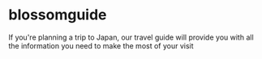 # blossomguide
If you're planning a trip to Japan, our travel guide will provide you with all the information you need to make the most of your visit

